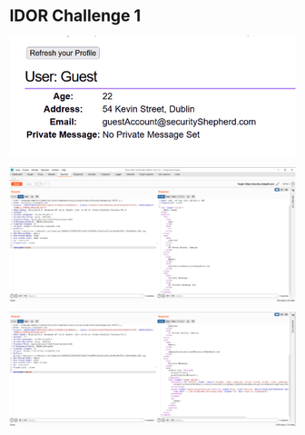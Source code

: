 # IDOR Challenge 1

![IDOR](https://github.com/SLuo490/Cybersecurity/blob/main/Insecure%20Direct%20Object%20References/img/IDOR.png)

![IDOR Burp](https://github.com/SLuo490/Cybersecurity/blob/main/Insecure%20Direct%20Object%20References/img/IDORBurp.png)

![IDOR Burp](https://github.com/SLuo490/Cybersecurity/blob/main/Insecure%20Direct%20Object%20References/img/IDORBurpSolution.png)
